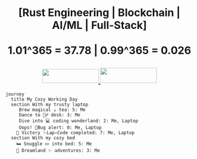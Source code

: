 <h1 align="center">
[Rust Engineering | Blockchain | AI/ML | Full-Stack] <br/> <br/> 1.01^365 = 37.78 | 0.99^365 = 0.026
  <h2 align="center">
    <a href="https://x.com/soulcapridev", target="_blank">
        <img width ="152px" height="38.5px" src="https://img.shields.io/badge/Twitter-red?style=flat-square&logo=gmail&logoColor=white">
    </a>
    <a href='https://t.me/soulcapridev' target="_blank">
        <img width ="152px" height="41.5px" src='https://img.shields.io/badge/-Telegram-blue?style=flat-square&logo=telegram&logoColor=white&&color=0181FF'>
    </a>
  </h2>
</h1>

```mermaid
journey
  title My Cozy Working Day
  section With my trusty laptop
     Brew magical ☕️ tea: 5: Me 
     Dance to 🧙‍♂️ desk: 3: Me 
     Dive into 💻 coding wonderland: 2: Me, Laptop 
     Oops! 🚨Bug alert: 0: Me, Laptop 
    🎉 Victory ✨Lap—Code completed: 7: Me, Laptop 
  section With my cozy bed
    🛏️ Snuggle 💤 into bed: 5: Me 
    🌙 Dreamland ✨ adventures: 3: Me 
```

